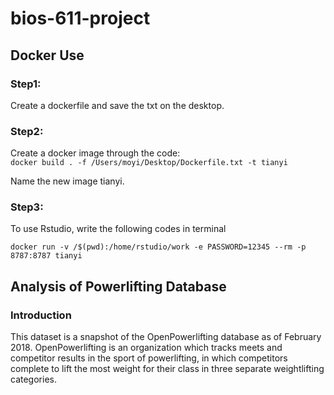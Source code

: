 # bios-611-project


## Docker Use

### Step1:
Create a dockerfile and save the txt on the desktop.

### Step2:
Create a docker image through the code:   
```docker build . -f /Users/moyi/Desktop/Dockerfile.txt -t tianyi```

Name the new image tianyi.

### Step3:
To use Rstudio, write the following codes in terminal

```docker run -v /$(pwd):/home/rstudio/work -e PASSWORD=12345 --rm -p 8787:8787 tianyi```


## Analysis of Powerlifting Database
### Introduction

This dataset is a snapshot of the OpenPowerlifting database as of February 2018. OpenPowerlifting is an organization which tracks meets and competitor results in the sport of powerlifting, in which competitors complete to lift the most weight for their class in three separate weightlifting categories.


